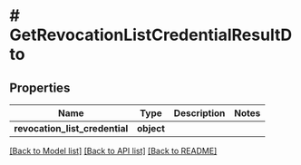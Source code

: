 # # GetRevocationListCredentialResultDto

## Properties

Name | Type | Description | Notes
------------ | ------------- | ------------- | -------------
**revocation_list_credential** | **object** |  |

[[Back to Model list]](../../README.md#models) [[Back to API list]](../../README.md#endpoints) [[Back to README]](../../README.md)
